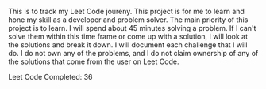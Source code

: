This is to track my Leet Code joureny. This project is for me to learn and hone my skill as a developer and problem solver. The main priority of this project is to learn. I will spend about 45 minutes solving a problem. If I can't solve them within this time frame or come up with a solution, I will look at the solutions and break it down. I will document each challenge that I will do. I do not own any of the problems, and I do not claim ownership of any of the solutions that come from the user on Leet Code.

Leet Code Completed: 36
